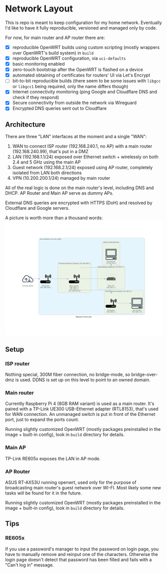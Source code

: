 # Network Layout

This is repo is meant to keep configuration for my home network.
Eventually I'd like to have it fully reproducible, versioned and managed only by code.

For now, for main router and AP router there are:

- [x] reproducible OpenWRT builds using custom scripting (mostly wrappers over OpenWRT's build system) in `build`
- [x] reproducible OpenWRT configuration, via `uci-defaults`
- [x] basic monitoring enabled
- [x] zero-touch bootstrap after the OpenWRT is flashed on a device
- [x] automated obtaining of certificates for routers' UI via Let's Encrypt
- [ ] bit-to-bit reproducible builds (there seem to be some issues with `libgcc` or `libgcc1` being required, only the name differs though)
- [x] Internet connectivity monitoring (ping Google and Cloudflare DNS and check if they respond)
- [x] Secure connectivity from outside the network via Wireguard
- [x] Encrypted DNS queries sent out to Cloudflare

## Architecture

There are three "LAN" interfaces at the moment and a single "WAN":

1. WAN to connect ISP router (192.168.240.1, no AP) with a main router (192.168.240.99), that's put in a DMZ
2. LAN (192.168.1.1/24) exposed over Ethernet switch + wirelessly on both 2.4 and 5 GHz using the main AP
3. Guest network (192.168.2.1/24) exposed using AP router, completely isolated from LAN both directions
4. VPN (10.200.200.1/24) managed by main router

All of the real logic is done on the main router's level, including DNS and DHCP.
AP Router and Main AP serve as dummy APs.

External DNS queries are encrypted with HTTPS (DoH) and resolved by Cloudflare and Google servers.

A picture is worth more than a thousand words:
![Network Overview](docs/diagrams/created/network_overview.png?raw=true "Network Overview")

## Setup

### ISP router

Nothing special, 300M fiber connection, no bridge-mode, so bridge-over-dmz is used.
DDNS is set up on this level to point to an owned domain.

### Main router

Currently Raspberry Pi 4 (8GB RAM variant) is used as a main router.
It's paired with a TP-Link UE300 USB-Ethernet adapter (RTL8153), that's used for WAN connection.
An unmanaged switch is put in front of the Ethernet port, just to expand the ports count.

Running slightly customized OpenWRT (mostly packages preinstalled in the image + built-in config), look in `build` directory for details.

### Main AP

TP-Link RE605x exposes the LAN in AP mode.

### AP Router

ASUS RT-AX53U running openwrt, used only for the purpose of broadcasting main router's guest network over WI-FI.
Most likely some new tasks will be found for it in the future.

Running slightly customized OpenWRT (mostly packages preinstalled in the image + built-in config), look in `build` directory for details.

## Tips

### RE605x

If you use a password's manager to input the password on login page, you have to manually remove and reinput one of the characters.
Otherwise the login page doesn't detect that password has been filled and fails with a "Can't log in" message.

